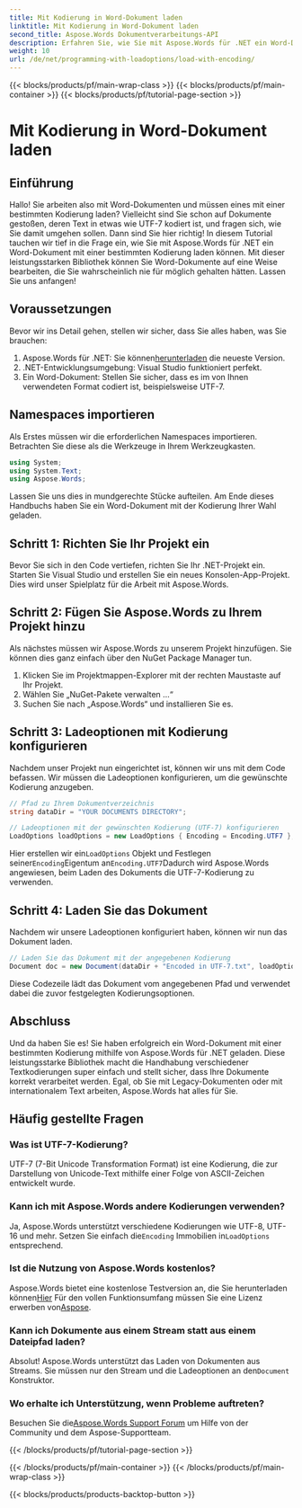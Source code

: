 ```yaml
---
title: Mit Kodierung in Word-Dokument laden
linktitle: Mit Kodierung in Word-Dokument laden
second_title: Aspose.Words Dokumentverarbeitungs-API
description: Erfahren Sie, wie Sie mit Aspose.Words für .NET ein Word-Dokument mit spezifischer Kodierung laden. Schritt-für-Schritt-Anleitung mit ausführlichen Erklärungen.
weight: 10
url: /de/net/programming-with-loadoptions/load-with-encoding/
---
```


{{< blocks/products/pf/main-wrap-class >}}
{{< blocks/products/pf/main-container >}}
{{< blocks/products/pf/tutorial-page-section >}}

# Mit Kodierung in Word-Dokument laden

## Einführung

Hallo! Sie arbeiten also mit Word-Dokumenten und müssen eines mit einer bestimmten Kodierung laden? Vielleicht sind Sie schon auf Dokumente gestoßen, deren Text in etwas wie UTF-7 kodiert ist, und fragen sich, wie Sie damit umgehen sollen. Dann sind Sie hier richtig! In diesem Tutorial tauchen wir tief in die Frage ein, wie Sie mit Aspose.Words für .NET ein Word-Dokument mit einer bestimmten Kodierung laden können. Mit dieser leistungsstarken Bibliothek können Sie Word-Dokumente auf eine Weise bearbeiten, die Sie wahrscheinlich nie für möglich gehalten hätten. Lassen Sie uns anfangen!

## Voraussetzungen

Bevor wir ins Detail gehen, stellen wir sicher, dass Sie alles haben, was Sie brauchen:

1.  Aspose.Words für .NET: Sie können[herunterladen](https://releases.aspose.com/words/net/) die neueste Version.
2. .NET-Entwicklungsumgebung: Visual Studio funktioniert perfekt.
3. Ein Word-Dokument: Stellen Sie sicher, dass es im von Ihnen verwendeten Format codiert ist, beispielsweise UTF-7.

## Namespaces importieren

Als Erstes müssen wir die erforderlichen Namespaces importieren. Betrachten Sie diese als die Werkzeuge in Ihrem Werkzeugkasten.

```csharp
using System;
using System.Text;
using Aspose.Words;
```

Lassen Sie uns dies in mundgerechte Stücke aufteilen. Am Ende dieses Handbuchs haben Sie ein Word-Dokument mit der Kodierung Ihrer Wahl geladen.

## Schritt 1: Richten Sie Ihr Projekt ein

Bevor Sie sich in den Code vertiefen, richten Sie Ihr .NET-Projekt ein. Starten Sie Visual Studio und erstellen Sie ein neues Konsolen-App-Projekt. Dies wird unser Spielplatz für die Arbeit mit Aspose.Words.

## Schritt 2: Fügen Sie Aspose.Words zu Ihrem Projekt hinzu

Als nächstes müssen wir Aspose.Words zu unserem Projekt hinzufügen. Sie können dies ganz einfach über den NuGet Package Manager tun.

1. Klicken Sie im Projektmappen-Explorer mit der rechten Maustaste auf Ihr Projekt.
2. Wählen Sie „NuGet-Pakete verwalten …“
3. Suchen Sie nach „Aspose.Words“ und installieren Sie es.

## Schritt 3: Ladeoptionen mit Kodierung konfigurieren

Nachdem unser Projekt nun eingerichtet ist, können wir uns mit dem Code befassen. Wir müssen die Ladeoptionen konfigurieren, um die gewünschte Kodierung anzugeben.

```csharp
// Pfad zu Ihrem Dokumentverzeichnis
string dataDir = "YOUR DOCUMENTS DIRECTORY";

// Ladeoptionen mit der gewünschten Kodierung (UTF-7) konfigurieren
LoadOptions loadOptions = new LoadOptions { Encoding = Encoding.UTF7 };
```

 Hier erstellen wir ein`LoadOptions` Objekt und Festlegen seiner`Encoding`Eigentum an`Encoding.UTF7`Dadurch wird Aspose.Words angewiesen, beim Laden des Dokuments die UTF-7-Kodierung zu verwenden.

## Schritt 4: Laden Sie das Dokument

Nachdem wir unsere Ladeoptionen konfiguriert haben, können wir nun das Dokument laden.

```csharp
// Laden Sie das Dokument mit der angegebenen Kodierung
Document doc = new Document(dataDir + "Encoded in UTF-7.txt", loadOptions);
```

Diese Codezeile lädt das Dokument vom angegebenen Pfad und verwendet dabei die zuvor festgelegten Kodierungsoptionen.

## Abschluss

Und da haben Sie es! Sie haben erfolgreich ein Word-Dokument mit einer bestimmten Kodierung mithilfe von Aspose.Words für .NET geladen. Diese leistungsstarke Bibliothek macht die Handhabung verschiedener Textkodierungen super einfach und stellt sicher, dass Ihre Dokumente korrekt verarbeitet werden. Egal, ob Sie mit Legacy-Dokumenten oder mit internationalem Text arbeiten, Aspose.Words hat alles für Sie.

## Häufig gestellte Fragen

### Was ist UTF-7-Kodierung?
UTF-7 (7-Bit Unicode Transformation Format) ist eine Kodierung, die zur Darstellung von Unicode-Text mithilfe einer Folge von ASCII-Zeichen entwickelt wurde.

### Kann ich mit Aspose.Words andere Kodierungen verwenden?
 Ja, Aspose.Words unterstützt verschiedene Kodierungen wie UTF-8, UTF-16 und mehr. Setzen Sie einfach die`Encoding` Immobilien in`LoadOptions` entsprechend.

### Ist die Nutzung von Aspose.Words kostenlos?
 Aspose.Words bietet eine kostenlose Testversion an, die Sie herunterladen können[Hier](https://releases.aspose.com/) Für den vollen Funktionsumfang müssen Sie eine Lizenz erwerben von[Aspose](https://purchase.aspose.com/buy).

### Kann ich Dokumente aus einem Stream statt aus einem Dateipfad laden?
 Absolut! Aspose.Words unterstützt das Laden von Dokumenten aus Streams. Sie müssen nur den Stream und die Ladeoptionen an den`Document` Konstruktor.

### Wo erhalte ich Unterstützung, wenn Probleme auftreten?
 Besuchen Sie die[Aspose.Words Support Forum](https://forum.aspose.com/c/words/8) um Hilfe von der Community und dem Aspose-Supportteam.

{{< /blocks/products/pf/tutorial-page-section >}}

{{< /blocks/products/pf/main-container >}}
{{< /blocks/products/pf/main-wrap-class >}}

{{< blocks/products/products-backtop-button >}}
